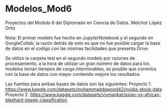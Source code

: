 # Modelos_Mod6
Proyectos del Modulo 6 del Diplomado en Ciencia de Datos.
Melchor López Ortiz

Nota: El primer modelo fue hecho en JupyterNotebook y el segundo en GoogleCollab, la razón detrás de esto es que 
no fue posible cargar la base de datos en el codigo con las mismas facilidades que presenta Drive.

Se utilizo la carpeta test en el segundo modelo por razones de procesamiento, a la hora de utilizar un gran número 
de datos para los modelos tenian tiempos de carga interminables, es posible que correrlos con la base de datos con
mayor contenido mejore los resultados.

Las fuentes para ambas bases de datos son las siguientes:
Proyecto 1.
https://www.kaggle.com/datasets/muhammaddawood42/nvidia-stock-data 
Proyecto 2.
https://www.kaggle.com/datasets/vivmankar/asian-vs-african-elephant-image-classification
